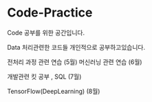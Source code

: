 # Code-Practice


Code 공부를 위한 공간입니다.

Data 처리관련한 코드들 개인적으로 공부하고있습니다.

전처리 과정 관련 연습 (5월)
머신러닝 관련 연습 (6월)

개발관련 킷 공부 , SQL (7월)

TensorFlow(DeepLearning) (8월)
